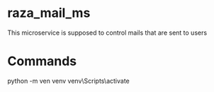 # raza_mail_ms
This microservice is supposed to control mails that are sent to users

# Commands
python -m ven venv
venv\Scripts\activate
